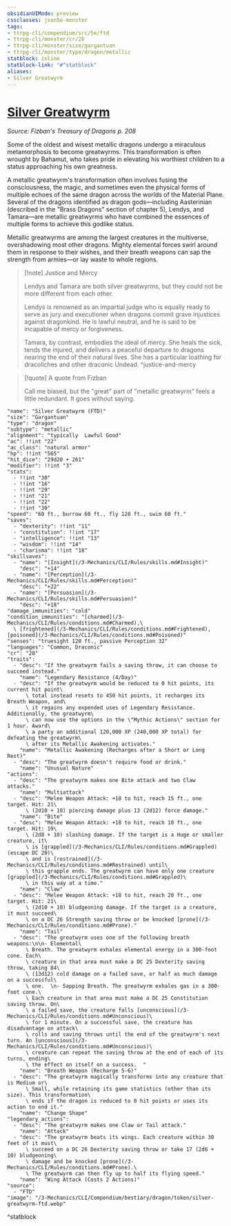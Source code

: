 ```yaml
---
obsidianUIMode: preview
cssclasses: json5e-monster
tags:
- ttrpg-cli/compendium/src/5e/ftd
- ttrpg-cli/monster/cr/28
- ttrpg-cli/monster/size/gargantuan
- ttrpg-cli/monster/type/dragon/metallic
statblock: inline
statblock-link: "#^statblock"
aliases:
- Silver Greatwyrm
---
```

# [Silver Greatwyrm](3-Mechanics\CLI\Compendium\bestiary\dragon/silver-greatwyrm-ftd.md)
*Source: Fizban's Treasury of Dragons p. 208*  

Some of the oldest and wisest metallic dragons undergo a miraculous metamorphosis to become greatwyrms. This transformation is often wrought by Bahamut, who takes pride in elevating his worthiest children to a status approaching his own greatness.

A metallic greatwyrm's transformation often involves fusing the consciousness, the magic, and sometimes even the physical forms of multiple echoes of the same dragon across the worlds of the Material Plane. Several of the dragons identified as dragon gods—including Aasterinian (described in the "Brass Dragons" section of chapter 5), Lendys, and Tamara—are metallic greatwyrms who have combined the essences of multiple forms to achieve this godlike status.

Metallic greatwyrms are among the largest creatures in the multiverse, overshadowing most other dragons. Mighty elemental forces swirl around them in response to their wishes, and their breath weapons can sap the strength from armies—or lay waste to whole regions.

> [!note] Justice and Mercy
> 
> Lendys and Tamara are both silver greatwyrms, but they could not be more different from each other.
> 
> Lendys is renowned as an impartial judge who is equally ready to serve as jury and executioner when dragons commit grave injustices against dragonkind. He is lawful neutral, and he is said to be incapable of mercy or forgiveness.
> 
> Tamara, by contrast, embodies the ideal of mercy. She heals the sick, tends the injured, and delivers a peaceful departure to dragons nearing the end of their natural lives. She has a particular loathing for dracoliches and other draconic Undead.
^justice-and-mercy

> [!quote] A quote from Fizban  
> 
> Call me biased, but the "great" part of "metallic greatwyrm" feels a little redundant. It goes without saying.


```statblock
"name": "Silver Greatwyrm (FTD)"
"size": "Gargantuan"
"type": "dragon"
"subtype": "metallic"
"alignment": "typically  Lawful Good"
"ac": !!int "22"
"ac_class": "natural armor"
"hp": !!int "565"
"hit_dice": "29d20 + 261"
"modifier": !!int "3"
"stats":
  - !!int "30"
  - !!int "16"
  - !!int "29"
  - !!int "21"
  - !!int "22"
  - !!int "30"
"speed": "60 ft., burrow 60 ft., fly 120 ft., swim 60 ft."
"saves":
  - "dexterity": !!int "11"
  - "constitution": !!int "17"
  - "intelligence": !!int "13"
  - "wisdom": !!int "14"
  - "charisma": !!int "18"
"skillsaves":
  - "name": "[Insight](/3-Mechanics/CLI/Rules/skills.md#Insight)"
    "desc": "+14"
  - "name": "[Perception](/3-Mechanics/CLI/Rules/skills.md#Perception)"
    "desc": "+22"
  - "name": "[Persuasion](/3-Mechanics/CLI/Rules/skills.md#Persuasion)"
    "desc": "+18"
"damage_immunities": "cold"
"condition_immunities": "[charmed](/3-Mechanics/CLI/Rules/conditions.md#Charmed),\
  \ [frightened](/3-Mechanics/CLI/Rules/conditions.md#Frightened), [poisoned](/3-Mechanics/CLI/Rules/conditions.md#Poisoned)"
"senses": "truesight 120 ft., passive Perception 32"
"languages": "Common, Draconic"
"cr": "28"
"traits":
  - "desc": "If the greatwyrm fails a saving throw, it can choose to succeed instead."
    "name": "Legendary Resistance (4/Day)"
  - "desc": "If the greatwyrm would be reduced to 0 hit points, its current hit point\
      \ total instead resets to 450 hit points, it recharges its Breath Weapon, and\
      \ it regains any expended uses of Legendary Resistance. Additionally, the greatwyrm\
      \ can now use the options in the \"Mythic Actions\" section for 1 hour. Award\
      \ a party an additional 120,000 XP (240,000 XP total) for defeating the greatwyrm\
      \ after its Metallic Awakening activates."
    "name": "Metallic Awakening (Recharges after a Short or Long Rest)"
  - "desc": "The greatwyrm doesn't require food or drink."
    "name": "Unusual Nature"
"actions":
  - "desc": "The greatwyrm makes one Bite attack and two Claw attacks."
    "name": "Multiattack"
  - "desc": "Melee Weapon Attack: +18 to hit, reach 15 ft., one target. Hit: 21\
      \ (2d10 + 10) piercing damage plus 13 (2d12) force damage."
    "name": "Bite"
  - "desc": "Melee Weapon Attack: +18 to hit, reach 10 ft., one target. Hit: 19\
      \ (2d8 + 10) slashing damage. If the target is a Huge or smaller creature, it\
      \ is [grappled](/3-Mechanics/CLI/Rules/conditions.md#Grappled) (escape DC 20)\
      \ and is [restrained](/3-Mechanics/CLI/Rules/conditions.md#Restrained) until\
      \ this grapple ends. The greatwyrm can have only one creature [grappled](/3-Mechanics/CLI/Rules/conditions.md#Grappled)\
      \ in this way at a time."
    "name": "Claw"
  - "desc": "Melee Weapon Attack: +18 to hit, reach 20 ft., one target. Hit: 21\
      \ (2d10 + 10) bludgeoning damage. If the target is a creature, it must succeed\
      \ on a DC 26 Strength saving throw or be knocked [prone](/3-Mechanics/CLI/Rules/conditions.md#Prone)."
    "name": "Tail"
  - "desc": "The greatwyrm uses one of the following breath weapons:\n\n- Elemental\
      \ Breath. The greatwyrm exhales elemental energy in a 300-foot cone. Each\
      \ creature in that area must make a DC 25 Dexterity saving throw, taking 84\
      \ (13d12) cold damage on a failed save, or half as much damage on a successful\
      \ one.  \n- Sapping Breath. The greatwyrm exhales gas in a 300-foot cone.\
      \ Each creature in that area must make a DC 25 Constitution saving throw. On\
      \ a failed save, the creature falls [unconscious](/3-Mechanics/CLI/Rules/conditions.md#Unconscious)\
      \ for 1 minute. On a successful save, the creature has disadvantage on attack\
      \ rolls and saving throws until the end of the greatwyrm's next turn. An [unconscious](/3-Mechanics/CLI/Rules/conditions.md#Unconscious)\
      \ creature can repeat the saving throw at the end of each of its turns, ending\
      \ the effect on itself on a success.  "
    "name": "Breath Weapon (Recharge 5-6)"
  - "desc": "The greatwyrm magically transforms into any creature that is Medium or\
      \ Small, while retaining its game statistics (other than its size). This transformation\
      \ ends if the dragon is reduced to 0 hit points or uses its action to end it."
    "name": "Change Shape"
"legendary_actions":
  - "desc": "The greatwyrm makes one Claw or Tail attack."
    "name": "Attack"
  - "desc": "The greatwyrm beats its wings. Each creature within 30 feet of it must\
      \ succeed on a DC 26 Dexterity saving throw or take 17 (2d6 + 10) bludgeoning\
      \ damage and be knocked [prone](/3-Mechanics/CLI/Rules/conditions.md#Prone).\
      \ The greatwyrm can then fly up to half its flying speed."
    "name": "Wing Attack (Costs 2 Actions)"
"source":
  - "FTD"
"image": "/3-Mechanics/CLI/Compendium/bestiary/dragon/token/silver-greatwyrm-ftd.webp"
```
^statblock
